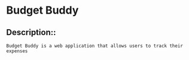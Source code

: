 # **Budget Buddy**

## Description:: 
    Budget Buddy is a web application that allows users to track their expenses 

